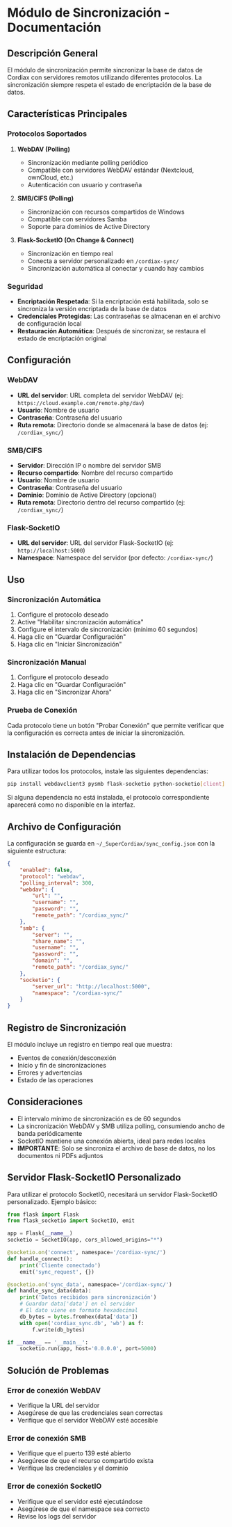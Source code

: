 # Módulo de Sincronización - Documentación

## Descripción General

El módulo de sincronización permite sincronizar la base de datos de Cordiax con servidores remotos utilizando diferentes protocolos. La sincronización siempre respeta el estado de encriptación de la base de datos.

## Características Principales

### Protocolos Soportados

1. **WebDAV (Polling)**
   - Sincronización mediante polling periódico
   - Compatible con servidores WebDAV estándar (Nextcloud, ownCloud, etc.)
   - Autenticación con usuario y contraseña

2. **SMB/CIFS (Polling)**
   - Sincronización con recursos compartidos de Windows
   - Compatible con servidores Samba
   - Soporte para dominios de Active Directory

3. **Flask-SocketIO (On Change & Connect)**
   - Sincronización en tiempo real
   - Conecta a servidor personalizado en `/cordiax-sync/`
   - Sincronización automática al conectar y cuando hay cambios

### Seguridad

- **Encriptación Respetada**: Si la encriptación está habilitada, solo se sincroniza la versión encriptada de la base de datos
- **Credenciales Protegidas**: Las contraseñas se almacenan en el archivo de configuración local
- **Restauración Automática**: Después de sincronizar, se restaura el estado de encriptación original

## Configuración

### WebDAV

- **URL del servidor**: URL completa del servidor WebDAV (ej: `https://cloud.example.com/remote.php/dav`)
- **Usuario**: Nombre de usuario
- **Contraseña**: Contraseña del usuario
- **Ruta remota**: Directorio donde se almacenará la base de datos (ej: `/cordiax_sync/`)

### SMB/CIFS

- **Servidor**: Dirección IP o nombre del servidor SMB
- **Recurso compartido**: Nombre del recurso compartido
- **Usuario**: Nombre de usuario
- **Contraseña**: Contraseña del usuario
- **Dominio**: Dominio de Active Directory (opcional)
- **Ruta remota**: Directorio dentro del recurso compartido (ej: `/cordiax_sync/`)

### Flask-SocketIO

- **URL del servidor**: URL del servidor Flask-SocketIO (ej: `http://localhost:5000`)
- **Namespace**: Namespace del servidor (por defecto: `/cordiax-sync/`)

## Uso

### Sincronización Automática

1. Configure el protocolo deseado
2. Active "Habilitar sincronización automática"
3. Configure el intervalo de sincronización (mínimo 60 segundos)
4. Haga clic en "Guardar Configuración"
5. Haga clic en "Iniciar Sincronización"

### Sincronización Manual

1. Configure el protocolo deseado
2. Haga clic en "Guardar Configuración"
3. Haga clic en "Sincronizar Ahora"

### Prueba de Conexión

Cada protocolo tiene un botón "Probar Conexión" que permite verificar que la configuración es correcta antes de iniciar la sincronización.

## Instalación de Dependencias

Para utilizar todos los protocolos, instale las siguientes dependencias:

```bash
pip install webdavclient3 pysmb flask-socketio python-socketio[client]
```

Si alguna dependencia no está instalada, el protocolo correspondiente aparecerá como no disponible en la interfaz.

## Archivo de Configuración

La configuración se guarda en `~/_SuperCordiax/sync_config.json` con la siguiente estructura:

```json
{
    "enabled": false,
    "protocol": "webdav",
    "polling_interval": 300,
    "webdav": {
        "url": "",
        "username": "",
        "password": "",
        "remote_path": "/cordiax_sync/"
    },
    "smb": {
        "server": "",
        "share_name": "",
        "username": "",
        "password": "",
        "domain": "",
        "remote_path": "/cordiax_sync/"
    },
    "socketio": {
        "server_url": "http://localhost:5000",
        "namespace": "/cordiax-sync/"
    }
}
```

## Registro de Sincronización

El módulo incluye un registro en tiempo real que muestra:
- Eventos de conexión/desconexión
- Inicio y fin de sincronizaciones
- Errores y advertencias
- Estado de las operaciones

## Consideraciones

- El intervalo mínimo de sincronización es de 60 segundos
- La sincronización WebDAV y SMB utiliza polling, consumiendo ancho de banda periódicamente
- SocketIO mantiene una conexión abierta, ideal para redes locales
- **IMPORTANTE**: Solo se sincroniza el archivo de base de datos, no los documentos ni PDFs adjuntos

## Servidor Flask-SocketIO Personalizado

Para utilizar el protocolo SocketIO, necesitará un servidor Flask-SocketIO personalizado. Ejemplo básico:

```python
from flask import Flask
from flask_socketio import SocketIO, emit

app = Flask(__name__)
socketio = SocketIO(app, cors_allowed_origins="*")

@socketio.on('connect', namespace='/cordiax-sync/')
def handle_connect():
    print('Cliente conectado')
    emit('sync_request', {})

@socketio.on('sync_data', namespace='/cordiax-sync/')
def handle_sync_data(data):
    print('Datos recibidos para sincronización')
    # Guardar data['data'] en el servidor
    # El dato viene en formato hexadecimal
    db_bytes = bytes.fromhex(data['data'])
    with open('cordiax_sync.db', 'wb') as f:
        f.write(db_bytes)

if __name__ == '__main__':
    socketio.run(app, host='0.0.0.0', port=5000)
```

## Solución de Problemas

### Error de conexión WebDAV
- Verifique la URL del servidor
- Asegúrese de que las credenciales sean correctas
- Verifique que el servidor WebDAV esté accesible

### Error de conexión SMB
- Verifique que el puerto 139 esté abierto
- Asegúrese de que el recurso compartido exista
- Verifique las credenciales y el dominio

### Error de conexión SocketIO
- Verifique que el servidor esté ejecutándose
- Asegúrese de que el namespace sea correcto
- Revise los logs del servidor
